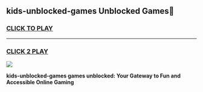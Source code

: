 
## kids-unblocked-games Unblocked Games👋
<h3>
<a href="https://news.freeplayer.one?title=kids-unblocked-games&ref=16F">CLICK TO PLAY</a></h3>
<hr>

<h3>
<a href="https://news.freeplayer.one?title=kids-unblocked-games&ref=16F">CLICK 2 PLAY</a>
  
</h3>

<a href="https://news.freeplayer.one?title=kids-unblocked-games&ref=16F/"><img src="https://clearcache.store/games.png"></a>


**kids-unblocked-games games unblocked: Your Gateway to Fun and Accessible Online Gaming**
